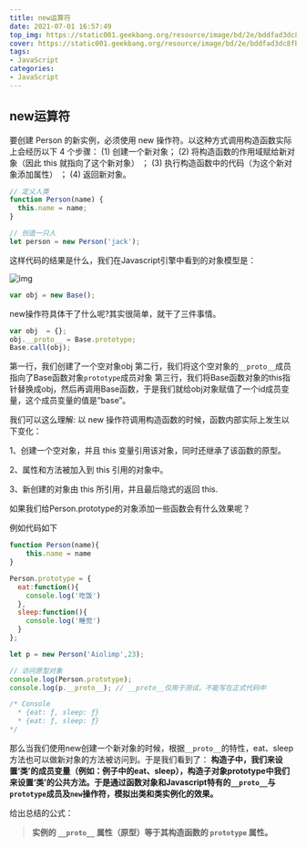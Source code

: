 ```yaml
---
title: new运算符
date: 2021-07-01 16:57:49
top_img: https://static001.geekbang.org/resource/image/bd/2e/bddfad3dc8fb2f7c4942a0dc1286c92e.jpg
cover: https://static001.geekbang.org/resource/image/bd/2e/bddfad3dc8fb2f7c4942a0dc1286c92e.jpg
tags:
- JavaScript
categories:
- JavaScript
---
```


## new运算符

要创建 Person 的新实例，必须使用 new 操作符。以这种方式调用构造函数实际上会经历以下 4
个步骤：
(1) 创建一个新对象；
(2) 将构造函数的作用域赋给新对象（因此 this 就指向了这个新对象） ；
(3) 执行构造函数中的代码（为这个新对象添加属性） ；
(4) 返回新对象。

```js
// 定义人类
function Person(name) {
  this.name = name;
}

// 创造一只人
let person = new Person('jack');
```

这样代码的结果是什么，我们在Javascript引擎中看到的对象模型是：

![img](http://coolshell.cn/wp-content/uploads/2012/02/joo_3.png)

```js
var obj = new Base();
```

new操作符具体干了什么呢?其实很简单，就干了三件事情。

```js
var obj  = {};
obj.__proto__ = Base.prototype;
Base.call(obj);
```

第一行，我们创建了一个空对象obj
第二行，我们将这个空对象的`__proto__`成员指向了Base函数对象`prototype`成员对象
第三行，我们将Base函数对象的this指针替换成obj，然后再调用Base函数，于是我们就给obj对象赋值了一个id成员变量，这个成员变量的值是”base”。

我们可以这么理解: 以 new 操作符调用构造函数的时候，函数内部实际上发生以下变化：

1、创建一个空对象，并且 this 变量引用该对象，同时还继承了该函数的原型。

2、属性和方法被加入到 this 引用的对象中。

3、新创建的对象由 this 所引用，并且最后隐式的返回 this.

如果我们给Person.prototype的对象添加一些函数会有什么效果呢？

例如代码如下

```js
function Person(name){
    this.name = name
}

Person.prototype = {
  eat:function(){
    console.log('吃饭')
  },
  sleep:function(){
    console.log('睡觉')
  }
};

let p = new Person('Aiolimp',23);

// 访问原型对象
console.log(Person.prototype);
console.log(p.__proto__); // __proto__仅用于测试，不能写在正式代码中

/* Console
  * {eat: ƒ, sleep: ƒ}
  * {eat: ƒ, sleep: ƒ}
*/
```

那么当我们使用new创建一个新对象的时候，根据`__proto__`的特性，eat、sleep方法也可以做新对象的方法被访问到。于是我们看到了：
**构造子中，我们来设置‘类’的成员变量（例如：例子中的eat、sleep），构造子对象prototype中我们来设置‘类’的公共方法。于是通过函数对象和Javascript特有的`__proto__`与`prototype`成员及`new`操作符，模拟出类和类实例化的效果。**

给出总结的公式：

> **实例的 `__proto__` 属性（原型）等于其构造函数的 `prototype` 属性。**